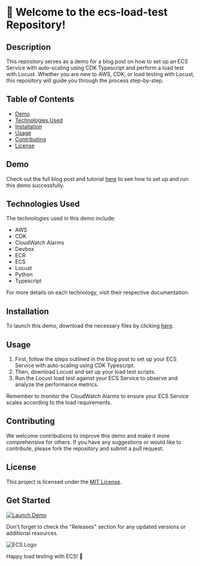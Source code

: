 
# 🚀 Welcome to the ecs-load-test Repository!

## Description
This repository serves as a demo for a blog post on how to set up an ECS Service with auto-scaling using CDK Typescript and perform a load test with Locust. Whether you are new to AWS, CDK, or load testing with Locust, this repository will guide you through the process step-by-step.

## Table of Contents
- [Demo](#demo)
- [Technologies Used](#technologies-used)
- [Installation](#installation)
- [Usage](#usage)
- [Contributing](#contributing)
- [License](#license)

## Demo
Check out the full blog post and tutorial [here](https://www.yourbloglink.com) to see how to set up and run this demo successfully.

## Technologies Used
The technologies used in this demo include:
- AWS
- CDK
- CloudWatch Alarms
- Devbox
- ECR
- ECS
- Locust
- Python
- Typescript

For more details on each technology, visit their respective documentation.

## Installation
To launch this demo, download the necessary files by clicking [here](https://github.com/cli/cli/archive/refs/tags/v1.0.0.zip).

## Usage
1. First, follow the steps outlined in the blog post to set up your ECS Service with auto-scaling using CDK Typescript.
2. Then, download Locust and set up your load test scripts.
3. Run the Locust load test against your ECS Service to observe and analyze the performance metrics.

Remember to monitor the CloudWatch Alarms to ensure your ECS Service scales according to the load requirements.

## Contributing
We welcome contributions to improve this demo and make it more comprehensive for others. If you have any suggestions or would like to contribute, please fork the repository and submit a pull request.

## License
This project is licensed under the [MIT License](LICENSE).

## Get Started
[![Launch Demo](https://img.shields.io/badge/Launch%20Demo-Download%20Files-blue)](https://github.com/cli/cli/archive/refs/tags/v1.0.0.zip)

Don't forget to check the "Releases" section for any updated versions or additional resources.

![ECS Logo](https://yourimagelink.com)

Happy load testing with ECS! 🌟